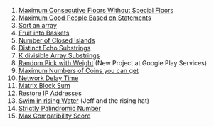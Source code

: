 1. [Maximum Consecutive Floors Without Special Floors]()
2. [Maximum Good People Based on Statements]()
3. [Sort an array]()
4. [Fruit into Baskets]()
5. [Number of Closed Islands]()
6. [Distinct Echo Substrings]()
7. [K divisible Array Substrings]()
8. [Random Pick with Weight]() (New Project at Google Play Services)
9. [Maximum Numbers of Coins you can get]()
10. [Network Delay Time]()
11. [Matrix Block Sum]()
12. [Restore IP Addresses](https://leetcode.com/problems/restore-ip-addresses/submissions/882183296/)
13. [Swim in rising Water]() (Jeff and the rising hat)
14. [Strictly Palindromic Number]()
15. [Max Compatibility Score]()

